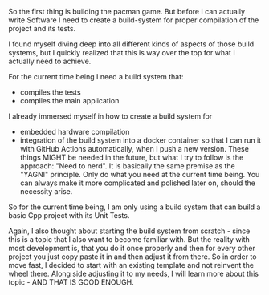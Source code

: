 
So the first thing is building the pacman game. But before I can actually write Software I need to create a build-system for proper compilation of the project and its tests.

I found myself diving deep into all different kinds of aspects of those build systems, but I quickly realized that this is way over the top for what I actually need to achieve.

For the current time being I need a build system that:
- compiles the tests
- compiles the main application

I already immersed myself in how to create a build system for 
- embedded hardware compilation
- integration of the build system into a docker container so that I can run it with GitHub Actions automatically, when I push a new version.
These things MIGHT be needed in the future, but what I try to follow is the approach: "Need to nerd". It is basically the same premise as the "YAGNI" principle. Only do what you need at the current time being. You can always make it more complicated and polished later on, should the necessity arise. 

So for the current time being, I am only using a build system that can build a basic Cpp project with its Unit Tests.

Again, I also thought about starting the build system from scratch - since this is a topic that I also want to become familiar with. But the reality with most development is, that you do it once properly and then for every other project you just copy paste it in and then adjust it from there. So in order to move fast, I decided to start with an existing template and not reinvent the wheel there. Along side adjusting it to my needs, I will learn more about this topic - AND THAT IS GOOD ENOUGH.

